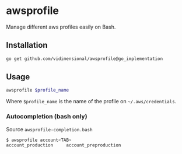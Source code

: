 # awsprofile

Manage different aws profiles easily on Bash.

## Installation

```bash
go get github.com/vidimensional/awsprofile@go_implementation
```

## Usage

```bash
awsprofile $profile_name
```

Where `$profile_name` is the name of the profile on `~/.aws/credentials`.

### Autocompletion (bash only)

Source `awsprofile-completion.bash` 

```bash
$ awsprofile account<TAB>
account_production     account_preproduction
```
